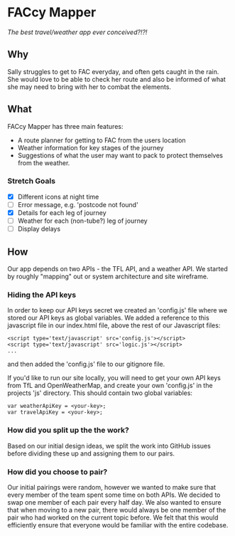# FACcy Mapper
_The best travel/weather app ever conceived?!?!_

## Why
Sally struggles to get to FAC everyday, and often gets caught in the rain. She
would love to be able to check her route and also be informed of what she may need
to bring with her to combat the elements.

## What
FACcy Mapper has three main features:
* A route planner for getting to FAC from the users location
* Weather information for key stages of the journey
* Suggestions of what the user may want to pack to protect themselves from the
  weather.

### Stretch Goals
- [x] Different icons at night time
- [ ] Error message, e.g. 'postcode not found'
- [x] Details for each leg of journey
- [ ] Weather for each (non-tube?) leg of journey
- [ ] Display delays

## How
Our app depends on two APIs - the TFL API, and a weather API. We started by
roughly "mapping" out or system architecture and site wireframe.

### Hiding the API keys
In order to keep our API keys secret we created an 'config.js' file where we
stored our API keys as global variables. We added a reference to this
javascript file in our index.html file, above the rest of our Javascript files:
```
<script type='text/javascript' src='config.js'></script>
<script type='text/javascript' src='logic.js'></script>
...
```
and then added the 'config.js' file to our gitignore file.

If you'd like to run our site locally, you will need to get your own API keys
from TfL and OpenWeatherMap, and create your own
'config.js' in the projects 'js' directory. This should contain two global variables:
```
var weatherApiKey = <your-key>;
var travelApiKey = <your-key>;
```

### How did you split up the the work?
Based on our initial design ideas, we split the work into GitHub issues before
dividing these up and assigning them to our pairs.

### How did you choose to pair?
Our initial pairings were random, however we wanted to make sure that every
member of the team spent some time on both APIs. We decided to swap one member
of each pair every half day. We also wanted to ensure that when moving to a new
pair, there would always be one member of the pair who had worked on the
current topic before. We felt that this would efficiently ensure that everyone
would be familiar with the entire codebase.
